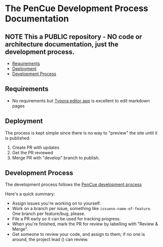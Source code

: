 # The PenCue Development Process Documentation	

## **NOTE This a PUBLIC repository** - NO code or architecture documentation, just the development process. 

* [Requirements](#Requirements)
* [Deployment](#Deployment)
* [Development Process](#development-process)

## Requirements

- No requirements but [Typora editor app](https://typora.io/) is excellent to edit markdown pages

## Deployment

The process is kept simple since there is no way to "preview" the site until it is published.  

1. Create PR with updates
2. Get the PR reviewed 
3. Merge PR with "develop" branch to publish. 


## Development Process

The development process follows the [PenCue development process](https://github.com/pencue/devprocess)

Here's a quick summary:

* Assign issues you're working on to yourself.
* Work on a branch per issue, something like `issueno-name-of-feature`. One branch per feature/bug, please.
* File a PR early so it can be used for tracking progress.
* When you're finished, mark the PR for review by labelling with "Review &amp; Merge".
* Get someone to review your code, and assign to them; if no one is around, the project lead () can review.

